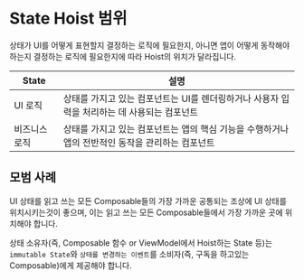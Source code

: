 # State Hoist 범위

상태가 UI를 어떻게 표현할지 결정하는 로직에 필요한지, 아니면 앱이 어떻게 동작해야 하는지 결정하는 로직에 필요한지에 따라 Hoist의 위치가 달라집니다.

| State   | 설명                                                        |
|---------|-----------------------------------------------------------|
| UI 로직   | 상태를 가지고 있는 컴포넌트는 UI를 렌더링하거나 사용자 입력을 처리하는 데 사용되는 컴포넌트   |
| 비즈니스 로직 | 상태를 가지고 있는 컴포넌트는 앱의 핵심 기능을 수행하거나 앱의 전반적인 동작을 관리하는 컴포넌트 |

## 모범 사례

UI 상태를 읽고 쓰는 모든 Composable들의 가장 가까운 공통되는 조상에 UI 상태를 위치시키는것이 좋으며,
이는 읽고 쓰는 모든 Composable들에서 가장 가까운 곳에 위치해야 합니다.

상태 소유자(즉, Composable 함수 or ViewModel에서 Hoist하는 State 등)는
`immutable State`와 `상태를 변경하는 이벤트`를 소비자(즉, 구독을 하고있는 Composable)에게 제공해야 합니다.
